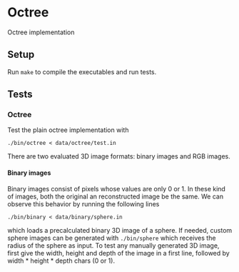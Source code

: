 # Octree

Octree implementation

## Setup

Run `make` to compile the executables and run tests.

## Tests

### Octree

Test the plain octree implementation with

```
./bin/octree < data/octree/test.in
```

There are two evaluated 3D image formats: binary images and RGB images.

#### Binary images

Binary images consist of pixels whose values are only 0 or 1. In these kind of images, both the original an reconstructed image be the same. We can observe this behavior by running the following lines

```
./bin/binary < data/binary/sphere.in
```

which loads a precalculated binary 3D image of a sphere. If needed, custom sphere images can be generated with `./bin/sphere` which receives the radius of the sphere as input. To test any manually generated 3D image, first give the width, height and depth of the image in a first line, followed by width \* height \* depth chars (0 or 1).
